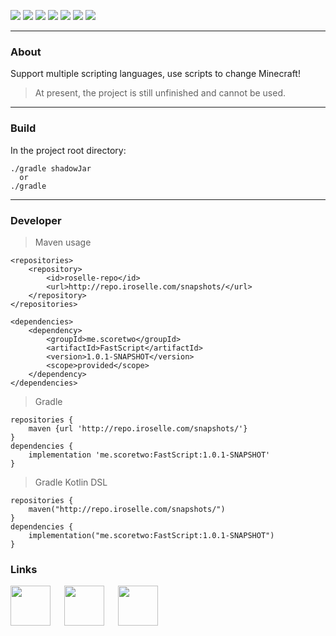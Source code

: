 ![](https://img.iroselle.com/plugins/fastscript/big_logo.gif)
[<img src="https://img.shields.io/discord/760802420552105995?label=Discord&style=for-the-badge"/>](https://discord.gg/GVM6vx9)
[<img src="https://img.shields.io/github/issues/Score2/FastScript?style=for-the-badge"/>](https://github.com/Score2/FastScript/issues)
[<img src="https://img.shields.io/github/issues-pr/Score2/FastScript?style=for-the-badge"/>](https://github.com/Score2/FastScript/pulls)
[<img src="https://img.shields.io/github/license/Score2/FastScript?style=for-the-badge"/>](https://github.com/Score2/FastScript/blob/master/LICENSE)
[<img src="https://img.shields.io/github/last-commit/Score2/FastScript?style=for-the-badge"/>](https://github.com/Score2/FastScript/commits/master)
[<img src="https://img.shields.io/bstats/servers/9014?label=BSTATS-SERVERS&style=for-the-badge"/>](https://bstats.org/plugin/bukkit/FastScript/9014)
***
### About
Support multiple scripting languages, use scripts to change Minecraft!

>At present, the project is still unfinished and cannot be used.
***
### Build
In the project root directory:
```
./gradle shadowJar
  or
./gradle
```
***
### Developer
> Maven usage
```
<repositories>
    <repository>
        <id>roselle-repo</id>
        <url>http://repo.iroselle.com/snapshots/</url>
    </repository>
</repositories>

<dependencies>
    <dependency>
        <groupId>me.scoretwo</groupId>
        <artifactId>FastScript</artifactId>
        <version>1.0.1-SNAPSHOT</version>
        <scope>provided</scope>
    </dependency>
</dependencies>
```
> Gradle
```
repositories {
    maven {url 'http://repo.iroselle.com/snapshots/'}
}
dependencies {
    implementation 'me.scoretwo:FastScript:1.0.1-SNAPSHOT'
}
```
> Gradle Kotlin DSL
```
repositories {
    maven("http://repo.iroselle.com/snapshots/")
}
dependencies {
    implementation("me.scoretwo:FastScript:1.0.1-SNAPSHOT")
}
```

### Links

[<img src="http://mc3.roselle.vip:602/icons/github.svg" width="64" height="64"/>](https://github.com/Score2/FastScript) 　
[<img src="http://mc3.roselle.vip:602/icons/wiki.svg" width="64" height="64"/>](https://github.com/Score2/FastScript/wiki) 　
[<img src="http://mc3.roselle.vip:602/icons/discord.svg" width="64" height="64"/>](https://discord.gg/GVM6vx9)

